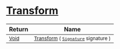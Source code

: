 # [Transform](./OrthognalRotation-100663807.md)



| Return | Name | 
| --- | --- | 
| <sub>[Void](https://docs.microsoft.com/en-us/dotnet/api/System.Void)</sub>| <sub>[Transform](./OrthognalRotation-100663807.md) ( [`Signature`](./../../../../Signature.md) signature )</sub>| <br>



